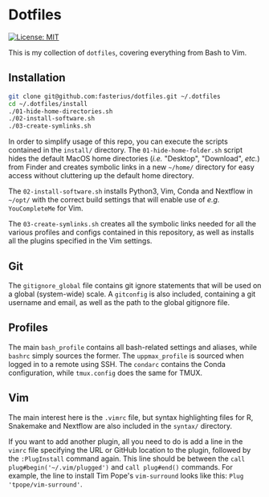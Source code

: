 # Dotfiles

[![License: MIT][1]][2]

[1]: https://img.shields.io/badge/License-MIT-blue.svg
[2]: https://opensource.org/licenses/MIT

This is my collection of `dotfiles`, covering everything from Bash to Vim.

## Installation

```bash
git clone git@github.com:fasterius/dotfiles.git ~/.dotfiles
cd ~/.dotfiles/install
./01-hide-home-directories.sh
./02-install-software.sh
./03-create-symlinks.sh
```

In order to simplify usage of this repo, you can execute the scripts contained
in the `install/` directory. The `01-hide-home-folder.sh` script hides the
default MacOS home directories (*i.e.* "Desktop", "Download", *etc.*) from
Finder and creates symbolic links in a new `~/home/` directory for easy access
without cluttering up the default home directory.

The `02-install-software.sh` installs Python3, Vim, Conda and Nextflow in
`~/opt/` with the correct build settings that will enable use of *e.g.*
`YouCompleteMe` for Vim.

The `03-create-symlinks.sh` creates all the symbolic links needed for all the
various profiles and configs contained in this repository, as well as installs
all the plugins specified in the Vim settings.

## Git

The `gitignore_global` file contains git ignore statements that will be used on
a global (system-wide) scale. A `gitconfig` is also included, containing a git
username and email, as well as the path to the global gitignore file.

## Profiles

The main `bash_profile` contains all bash-related settings and aliases, while
`bashrc` simply sources the former. The `uppmax_profile` is sourced when logged
in to a remote using SSH. The `condarc` contains the Conda configuration, while
`tmux.config` does the same for TMUX.

## Vim

The main interest here is the `.vimrc` file, but syntax highlighting files for
R, Snakemake and Nextflow are also included in the `syntax/` directory.

If you want to add another plugin, all you need to do is add a line in the
`vimrc` file specifying the URL or GitHub location to the plugin, followed by
the `:PlugInstall` command again. This line should be between the `call
plug#begin('~/.vim/plugged')` and `call plug#end()` commands. For example, the
line to install Tim Pope's `vim-surround` looks like this: `Plug
'tpope/vim-surround'`.

